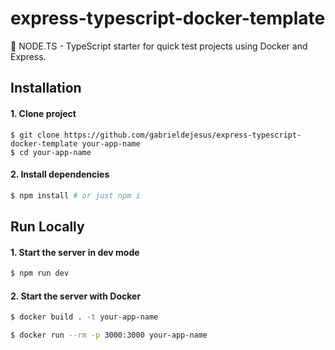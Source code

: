 # express-typescript-docker-template

🐳 NODE.TS - TypeScript starter for quick test projects using Docker and Express.

## Installation

#### 1. Clone project

```
$ git clone https://github.com/gabrieldejesus/express-typescript-docker-template your-app-name
$ cd your-app-name
```

#### 2. Install dependencies

```sh
$ npm install # or just npm i
```

## Run Locally

#### 1. Start the server in dev mode

```sh
$ npm run dev
```

#### 2. Start the server with Docker

```sh
$ docker build . -t your-app-name
```

```sh
$ docker run --rm -p 3000:3000 your-app-name
```

